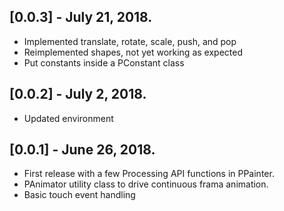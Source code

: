 ## [0.0.3] - July 21, 2018.

* Implemented translate, rotate, scale, push, and pop
* Reimplemented shapes, not yet working as expected
* Put constants inside a PConstant class

## [0.0.2] - July 2, 2018.

* Updated environment

## [0.0.1] - June 26, 2018.

* First release with a few Processing API functions in PPainter.
* PAnimator utility class to drive continuous frama animation.
* Basic touch event handling
